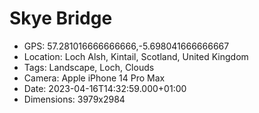 # Skye Bridge

- GPS: 57.281016666666666,-5.698041666666667
- Location: Loch Alsh, Kintail, Scotland, United Kingdom
- Tags: Landscape, Loch, Clouds
- Camera: Apple iPhone 14 Pro Max
- Date: 2023-04-16T14:32:59.000+01:00
- Dimensions: 3979x2984
